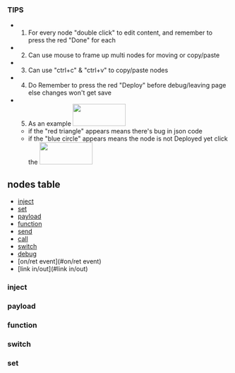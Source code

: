 ### TIPS
* 1. For every node "double click" to edit content, and remember to press the red "Done" for each
* 2. Can use mouse to frame up multi nodes for moving or copy/paste
* 3. Can use "ctrl+c" & "ctrl+v" to copy/paste nodes
* 4. Do Remember to press the red "Deploy" before debug/leaving page else changes won't get save
* 5. As an example <img src="https://i.imgur.com/7KWSIGM.png" width=120 height=50> 
    * if the "red triangle" appears means there's bug in json code 
    * if the "blue circle" appears means the node is not Deployed yet click the <img src="https://i.imgur.com/SbNMST5.png" width=120 height=50> 

## nodes table
* [inject](#inject)
* [set](#set)
* [payload](#payload)
* [function](#function)
* [send](#send)
* [call](#call)
* [switch](#switch)
* [debug](#debug)
* [on/ret event](#on/ret event)
* [link in/out](#link in/out)


### inject

### payload

### function

### switch

### set
